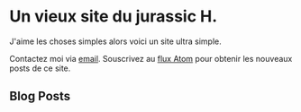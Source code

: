# Un vieux site du jurassic H.

J'aime les choses simples alors voici un site ultra simple.

Contactez moi via <a href="mailto:eric(())jurassi.ch" rel="me">email</a>. 
Souscrivez au [flux Atom](atom.xml) pour obtenir les nouveaux posts de ce site.

## Blog Posts
